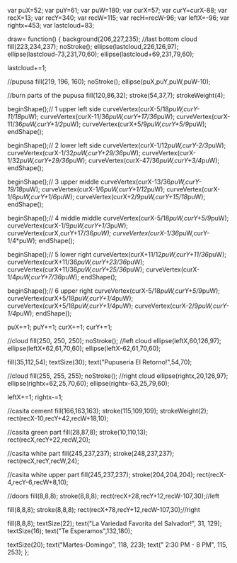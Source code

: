 var puX=52; var puY=61; var puW=180; var curX=57; var curY=curX-88; var recX=13; var recY=340; var recW=115; var recH=recW-96; var leftX=-96; var rightx=453; var lastcloud=83;

draw= function() { background(206,227,235); //last bottom cloud fill(223,234,237); noStroke(); ellipse(lastcloud,226,126,97); ellipse(lastcloud-73,231,70,60); ellipse(lastcloud+69,231,79,60);

lastcloud+=1;

//pupusa
fill(219, 196, 160);
noStroke();
ellipse(puX,puY,puW,puW-10);

//burn parts of the pupusa
fill(120,86,32);
stroke(54,37,7);
strokeWeight(4);

beginShape();// 1 upper left side 
curveVertex(curX-5/18*puW,curY-11/18*puW);
curveVertex(curX-11/36*puW,curY+17/36*puW);
curveVertex(curX-11/36*puW,curY+1/2*puW);
curveVertex(curX+5/9*puW,curY+5/9*puW);
endShape();

beginShape();// 2 lower left side 
curveVertex(curX-1/12*puW,curY-2/3*puW);
curveVertex(curX-1/32*puW,curY+29/36*puW);
curveVertex(curX-1/32*puW,curY+29/36*puW);
curveVertex(curX-47/36*puW,curY+3/4*puW);
endShape();

beginShape();// 3 upper middle
curveVertex(curX-13/36*puW,curY-19/18*puW);
curveVertex(curX-1/6*puW,curY+1/12*puW);
curveVertex(curX-1/6*puW,curY+1/6*puW);
curveVertex(curX+2/9*puW,curY+15/18*puW);
endShape();

beginShape();// 4 middle middle
curveVertex(curX-5/18*puW,curY+5/9*puW);
curveVertex(curX-1/9*puW,curY+1/3*puW);
curveVertex(curX,curY+17/36*puW);
curveVertex(curX-1/36*puW,curY-1/4*puW);
endShape();

beginShape();// 5 lower right
curveVertex(curX+11/12*puW,curY+11/36*puW);
curveVertex(curX+11/36*puW,curY+23/36*puW);
curveVertex(curX+11/36*puW,curY+25/36*puW);
curveVertex(curX-1/4*puW,curY+7/36*puW);
endShape();

 beginShape();// 6 upper right
curveVertex(curX-5/18*puW,curY+5/9*puW);
curveVertex(curX+5/18*puW,curY+1/4*puW);
curveVertex(curX+5/18*puW,curY+1/4*puW);
curveVertex(curX-2/9*puW,curY-1/4*puW);
endShape();

puX+=1;
puY+=1;
curX+=1;
curY+=1;

//cloud
fill(250, 250, 250);
noStroke();
//left cloud
ellipse(leftX,60,126,97);
ellipse(leftX+62,61,70,60);
ellipse(leftX-62,61,70,60);

fill(35,112,54);
textSize(30);
text("Pupuseria El Retorno!",54,70);

//cloud
fill(255, 255, 255);
noStroke();
//right cloud
ellipse(rightx,20,126,97);
ellipse(rightx+62,25,70,60);
ellipse(rightx-63,25,79,60);

leftX+=1;
rightx-=1;

//casita cement
fill(166,163,163);
stroke(115,109,109);
strokeWeight(2);
rect(recX-10,recY+42,recW+18,10);

//casita green part
fill(28,87,8);
stroke(10,110,13);
rect(recX,recY+22,recW,20);

//casita white part
fill(245,237,237);
stroke(248,237,237);
rect(recX,recY,recW,24);

//casita white upper part
fill(245,237,237);
stroke(204,204,204);
rect(recX-4,recY-6,recW+8,10);

//doors
fill(8,8,8);
stroke(8,8,8);
rect(recX+28,recY+12,recW-107,30);//left

fill(8,8,8);
stroke(8,8,8);
rect(recX+78,recY+12,recW-107,30);//right

fill(8,8,8);
textSize(22);
text("La Variedad Favorita del Salvador!", 31, 129);
textSize(16);
text("Te Esperamos",132,180);

textSize(20);
text("Martes-Domingo", 118, 223);
text(" 2:30 PM - 8 PM", 115, 253);
};
